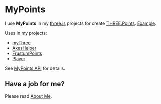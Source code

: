 # MyPoints
I use <b>MyPoints</b> in my [three.js](https://threejs.org/) projects for create [THREE.Points](https://threejs.org/docs/index.html?q=Poi#api/en/objects/Points).
[Example](https://raw.githack.com/anhr/commonNodeJS/master/myPoints/Examples/index.html).

Uses in my projects:
 * [myThree](../myThree)
 * [AxesHelper](../AxesHelper)
 * [FrustumPoints](../frustumPoints)
 * [Player](../player)
 
See [MyPoints API](https://raw.githack.com/anhr/commonNodeJS/master/myPoints/jsdoc/index.html) for details.

 ## Have a job for me?
Please read [About Me](https://anhr.github.io/AboutMe/).

